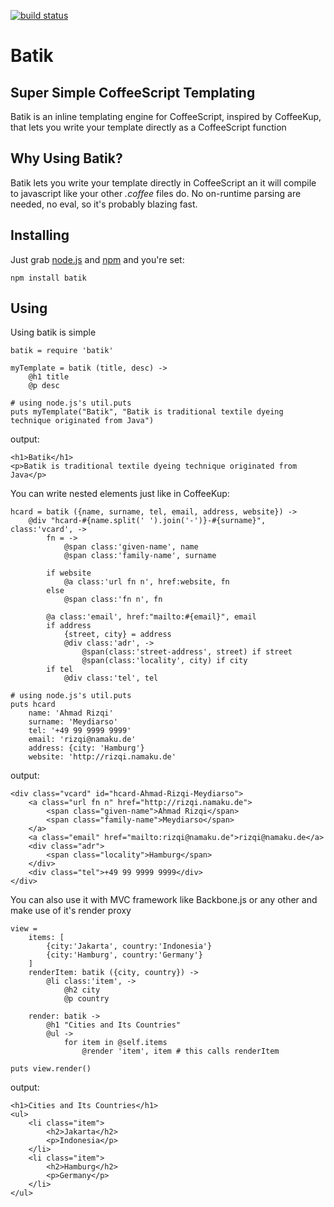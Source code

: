 [![build status](https://secure.travis-ci.org/rizqme/batik.png)](http://travis-ci.org/rizqme/batik)
# Batik
## Super Simple CoffeeScript Templating

Batik is an inline templating engine for CoffeeScript, inspired by CoffeeKup, that lets you write your template directly as a CoffeeScript function


## Why Using Batik?
Batik lets you write your template directly in CoffeeScript an it will compile to javascript like your other *.coffee* files do. No on-runtime parsing are needed, no eval, so it's probably blazing fast.

## Installing

Just grab [node.js](http://nodejs.org/#download) and [npm](http://github.com/isaacs/npm) and you're set:

    npm install batik

## Using

Using batik is simple

    batik = require 'batik'
	
	myTemplate = batik (title, desc) ->
		@h1 title
		@p desc
	
	# using node.js's util.puts
	puts myTemplate("Batik", "Batik is traditional textile dyeing technique originated from Java")

output:

	<h1>Batik</h1>
	<p>Batik is traditional textile dyeing technique originated from Java</p>


You can write nested elements just like in CoffeeKup:

	hcard = batik ({name, surname, tel, email, address, website}) ->
		@div "hcard-#{name.split(' ').join('-')}-#{surname}", class:'vcard', ->
			fn = ->
				@span class:'given-name', name
				@span class:'family-name', surname

			if website
				@a class:'url fn n', href:website, fn
			else
				@span class:'fn n', fn

			@a class:'email', href:"mailto:#{email}", email
			if address
				{street, city} = address
				@div class:'adr', ->
					@span(class:'street-address', street) if street
					@span(class:'locality', city) if city
			if tel
				@div class:'tel', tel
	
	# using node.js's util.puts
	puts hcard
		name: 'Ahmad Rizqi'
		surname: 'Meydiarso'
		tel: '+49 99 9999 9999'
		email: 'rizqi@namaku.de'
		address: {city: 'Hamburg'}
		website: 'http://rizqi.namaku.de'
output:

	<div class="vcard" id="hcard-Ahmad-Rizqi-Meydiarso">
		<a class="url fn n" href="http://rizqi.namaku.de">
			<span class="given-name">Ahmad Rizqi</span>
			<span class="family-name">Meydiarso</span>
		</a>
		<a class="email" href="mailto:rizqi@namaku.de">rizqi@namaku.de</a>
		<div class="adr">
			<span class="locality">Hamburg</span>
		</div>
		<div class="tel">+49 99 9999 9999</div>
	</div>

You can also use it with MVC framework like Backbone.js or any other and make use of it's render proxy

	view =
		items: [
			{city:'Jakarta', country:'Indonesia'}
			{city:'Hamburg', country:'Germany'}
		]
		renderItem: batik ({city, country}) ->
			@li class:'item', ->
				@h2 city
				@p country

		render: batik ->
			@h1 "Cities and Its Countries"
			@ul ->
				for item in @self.items
					@render 'item', item # this calls renderItem

	puts view.render()

output:

	<h1>Cities and Its Countries</h1>
	<ul>
		<li class="item">
			<h2>Jakarta</h2>
			<p>Indonesia</p>
		</li>
		<li class="item">
			<h2>Hamburg</h2>
			<p>Germany</p>
		</li>
	</ul>
